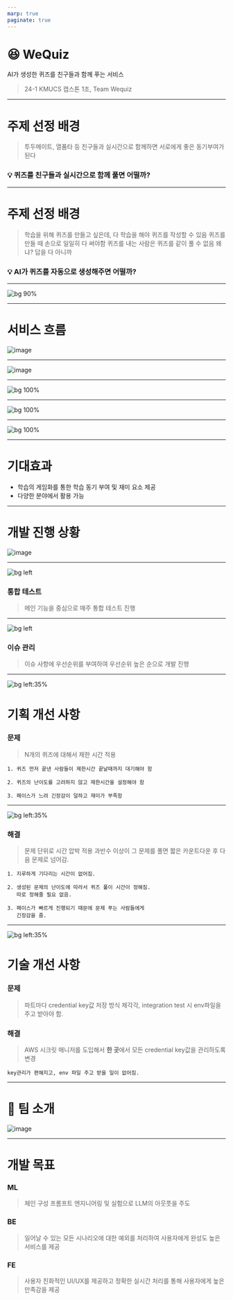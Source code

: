 ```yaml
---
marp: true
paginate: true
---
```



# **😆 WeQuiz**

AI가 생성한 퀴즈를 친구들과 함께 푸는 서비스

> 24-1 KMUCS 캡스톤 1조, Team Wequiz

---

# 주제 선정 배경

> 투두메이트, 열품타 등 친구들과 실시간으로 함께하면 서로에게 좋은 동기부여가 된다

### 💡 퀴즈를 친구들과 실시간으로 함께 풀면 어떨까?


---

# 주제 선정 배경

> 학습을 위해 퀴즈를 만들고 싶은데, 다 학습을 해야 퀴즈를 작성할 수 있음
> 퀴즈를 만들 때 손으로 일일히 다 써야함
> 퀴즈를 내는 사람은 퀴즈를 같이 풀 수 없음 왜냐? 답을 다 아니까

### 💡 AI가 퀴즈를 자동으로 생성해주면 어떨까?


---

![bg 90%](https://github.com/Team-WeQuiz/wequiz/assets/66217855/88c4cb3a-63ce-410c-af84-eb8b1ada5582)


---

# 서비스 흐름

![image](https://github.com/Team-WeQuiz/wequiz/assets/66217855/270e6f9d-7546-4dee-8ede-359407c09989)

---

![image](https://github.com/Team-WeQuiz/wequiz/assets/66217855/687c5466-964b-449d-b89b-ab93eb99ddca)

---

![bg 100%](https://github.com/Team-WeQuiz/wequiz/assets/66217855/0eb72a8f-6594-4adf-8f55-cd13d7af461c)


---

![bg 100%](https://github.com/Team-WeQuiz/wequiz/assets/66217855/bc694516-8983-435e-8d55-159f3d102969)


---

![bg 100%](https://github.com/Team-WeQuiz/wequiz/assets/66217855/f0aafb7c-6ddb-4c5f-8fcd-989ab2f6ba43)

---


# 기대효과
- 학습의 게임화를 통한 학습 동기 부여 및 재미 요소 제공
- 다양한 분야에서 활용 가능

---

# 개발 진행 상황

![image](https://github.com/Team-WeQuiz/wequiz/assets/66217855/9984f1d3-7fa7-4b01-8157-6c425c06f482)

---

![bg left](https://github.com/Team-WeQuiz/wequiz/assets/66217855/9d5c5ba9-edd9-42e3-85a2-bb14845865cf)

### 통합 테스트
> 메인 기능을 중심으로
매주 통합 테스트 진행

---

![bg left](https://github.com/Team-WeQuiz/wequiz/assets/66217855/4183e229-bfb0-4ea7-bf9f-d802f946814e)



### 이슈 관리
> 이슈 사항에 우선순위를 부여하여
우선순위 높은 순으로 개발 진행


---

![bg left:35%](https://github.com/Team-WeQuiz/wequiz/assets/66217855/0afd6db8-a94e-4e19-ac72-8d2e08eb5e76)


# 기획 개선 사항 
### 문제
> N개의 퀴즈에 대해서 제한 시간 적용
```
1. 퀴즈 먼저 끝낸 사람들이 제한시간 끝날때까지 대기해야 함

2. 퀴즈의 난이도를 고려하지 않고 제한시간을 설정해야 함

3. 페이스가 느려 긴장감이 덜하고 재미가 부족함
```

---

![bg left:35%](https://github.com/Team-WeQuiz/wequiz/assets/66217855/b88bdd94-07ed-4535-abc9-b136c8ccb4bf)

### 해결
> 문제 단위로 시간 압박 적용
과반수 이상이 그 문제를 풀면 짧은 카운트다운 후 다음 문제로 넘어감.
```
1. 지루하게 기다리는 시간이 없어짐.

2. 생성된 문제의 난이도에 따라서 퀴즈 풀이 시간이 정해짐.
   따로 정해줄 필요 없음.

3. 페이스가 빠르게 진행되기 때문에 문제 푸는 사람들에게
   긴장감을 줌.
```

---

![bg left:35%](https://github.com/Team-WeQuiz/wequiz/assets/66217855/be25be0f-8275-4379-af4b-dd115a5cbb17)

# 기술 개선 사항
### 문제
> 파트마다 credential key값 저장 방식 제각각,
integration test 시 env파일을 주고 받아야 함.
### 해결
> AWS 시크릿 매니저를 도입해서 **한 곳**에서 모든 credential key값을 관리하도록 변경

```
key관리가 편해지고, env 파일 주고 받을 일이 없어짐.
```

---

# 🚀 팀 소개
![image](https://github.com/Team-WeQuiz/wequiz/assets/66217855/83759386-f1a1-4ce2-9f06-e391808c163c)


---


# 개발 목표
### ML
> 체인 구성 프롬프트 엔지니어링 및 실험으로  LLM의 아웃풋을 주도
### BE
> 일어날 수 있는 모든 시나리오에 대한 예외를 처리하여 사용자에게 완성도 높은 서비스를 제공
### FE
> 사용자 친화적인 UI/UX를 제공하고 정확한 실시간 처리를 통해 사용자에게 높은 만족감을 제공